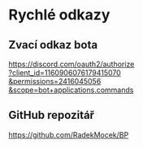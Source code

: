 # Rychlé odkazy

## Zvací odkaz bota

[https://discord.com/oauth2/authorize<br>?client_id=1160906076179415070<br>&permissions=2416045056<br>&scope=bot+applications.commands](https://discord.com/oauth2/authorize?client_id=1160906076179415070&permissions=2416045056&scope=bot+applications.commands)

## GitHub repozitář

<https://github.com/RadekMocek/BP>
